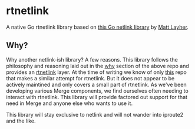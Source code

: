 # rtnetlink

A native Go rtnetlink library based on
[this Go netlink library](https://github.com/mdlayher/netlink) by [Matt
Layher](https://mdlayher.com/).

## Why?

Why another netlink-ish library? A few reasons. This library follows the
philosophy and reasoning laid out in the
[why](https://github.com/mdlayher/netlink#why) section of the above repo and
provides an [rtnetlink](http://man7.org/linux/man-pages/man7/rtnetlink.7.html)
layer. At the time of writing we know of only
[this](https://github.com/jsimonetti/rtnetlink) repo that makes a similar
attempt for rtnetlink. But it does not appear to be actively maintined and only
covers a small part of rtnetlink. As we've been developing various Merge
components, we find ourselves often needing to interact with rtnetlink. This
library will provide factored out support for that need in Merge and anyone else
who wants to use it.

This library will stay exclusive to netlink and will not wander into iproute2 and
the like.
